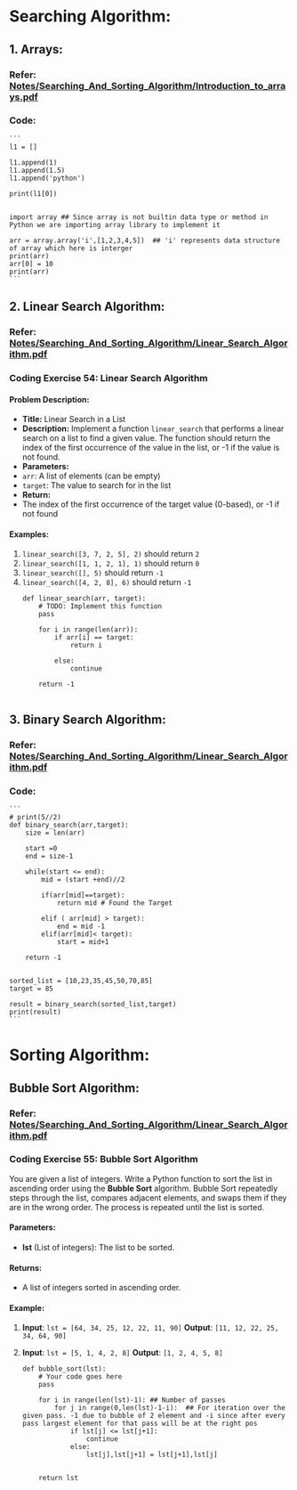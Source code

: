 # Searching Algorithm:

## 1. Arrays: 
### Refer: [Notes/Searching_And_Sorting_Algorithm/Introduction_to_arrays.pdf](Notes/Searching_And_Sorting_Algorithm/Introduction_to_arrays.pdf)
### Code:
    ```
    l1 = []

    l1.append(1)
    l1.append(1.5)
    l1.append('python')

    print(l1[0])


    import array ## Since array is not builtin data type or method in Python we are importing array library to implement it

    arr = array.array('i',[1,2,3,4,5])  ## 'i' represents data structure of array which here is interger
    print(arr)
    arr[0] = 10
    print(arr)
    ```

## 2. Linear Search Algorithm:
### Refer: [Notes/Searching_And_Sorting_Algorithm/Linear_Search_Algorithm.pdf](Notes/Searching_And_Sorting_Algorithm/Linear_Search_Algorithm.pdf)
### Coding Exercise 54: Linear Search Algorithm
#### **Problem Description:**

- **Title:** Linear Search in a List
- **Description:** Implement a function `linear_search` that performs a linear search on a list to find a given value. The function should return the index of the first occurrence of the value in the list, or -1 if the value is not found.
- **Parameters:**
- `arr`: A list of elements (can be empty)
- `target`: The value to search for in the list
- **Return:**
- The index of the first occurrence of the target value (0-based), or -1 if not found

#### **Examples:**
1. `linear_search([3, 7, 2, 5], 2)` should return `2`
2. `linear_search([1, 1, 2, 1], 1)` should return `0`
3. `linear_search([], 5)` should return `-1`
4. `linear_search([4, 2, 8], 6)` should return `-1`
    ```
    def linear_search(arr, target):
        # TODO: Implement this function
        pass

        for i in range(len(arr)):
            if arr[i] == target:
                return i
                
            else:
                continue
            
        return -1
                
    ```

## 3.  Binary Search Algorithm:
### Refer: [Notes/Searching_And_Sorting_Algorithm/Linear_Search_Algorithm.pdf](Notes/Searching_And_Sorting_Algorithm/Linear_Search_Algorithm.pdf)
### Code:
    ```
    # print(5//2)
    def binary_search(arr,target):
        size = len(arr)
    
        start =0
        end = size-1
    
        while(start <= end):
            mid = (start +end)//2
    
            if(arr[mid]==target):
                return mid # Found the Target
            
            elif ( arr[mid] > target):
                end = mid -1
            elif(arr[mid]< target):
                start = mid+1
            
        return -1
    
    
    sorted_list = [10,23,35,45,50,70,85]
    target = 85
    
    result = binary_search(sorted_list,target)
    print(result)
    ```

# Sorting Algorithm:

## Bubble Sort Algorithm:
### Refer: [Notes/Searching_And_Sorting_Algorithm/Linear_Search_Algorithm.pdf](Notes/Searching_And_Sorting_Algorithm/Linear_Search_Algorithm.pdf)
### Coding Exercise 55: Bubble Sort Algorithm

You are given a list of integers. Write a Python function to sort the list in ascending order using the **Bubble Sort** algorithm. Bubble Sort repeatedly steps through the list, compares adjacent elements, and swaps them if they are in the wrong order. The process is repeated until the list is sorted.

#### Parameters:
- **lst** (List of integers): The list to be sorted.

#### Returns:
- A list of integers sorted in ascending order.

#### Example:
1. **Input**: `lst = [64, 34, 25, 12, 22, 11, 90]`
   **Output**: `[11, 12, 22, 25, 34, 64, 90]`
2. **Input**: `lst = [5, 1, 4, 2, 8]`
   **Output**: `[1, 2, 4, 5, 8]`

    ```
    def bubble_sort(lst):
        # Your code goes here
        pass
    
        for i in range(len(lst)-1): ## Number of passes
            for j in range(0,len(lst)-1-i):  ## For iteration over the given pass. -1 due to bubble of 2 element and -i since after every pass largest element for that pass will be at the right pos
                if lst[j] <= lst[j+1]:
                    continue
                else:
                    lst[j],lst[j+1] = lst[j+1],lst[j]
                
            
        return lst
    
    ```


